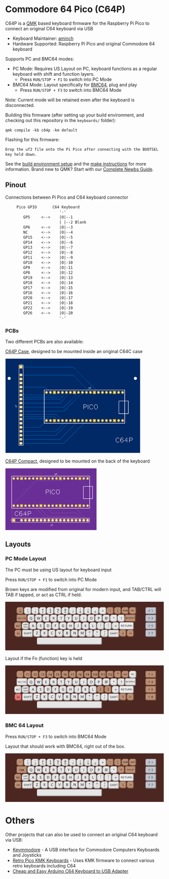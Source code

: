 # Commodore 64 Pico (C64P)

C64P is a [QMK](https://qmk.fm/) based keyboard firmware for the Raspberry Pi Pico to connect an original C64 keyboard via USB

* Keyboard Maintainer: [aminch](https://github.com/aminch)
* Hardware Supported: Raspberry Pi Pico and original Commodore 64 keyboard

Supports PC and BMC64 modes:

* PC Mode: Requires US Layout on PC, keyboard functions as a regular keyboard with shift and function layers.
    * Press `RUN/STOP + F1` to switch into PC Mode
* BMC64 Mode: Layout specifically for [BMC64](https://accentual.com/bmc64/), plug and play
    * Press `RUN/STOP + F3` to switch into BMC64 Mode

Note: Current mode will be retained even after the keyboard is disconnected.

Building this firmware (after setting up your build environment, and checking out this repository in the `keyboards/` folder):

    qmk compile -kb c64p -km default

Flashing for this firmware:

    Drop the uf2 file onto the Pi Pico after connecting with the BOOTSEL key held down.

See the [build environment setup](https://docs.qmk.fm/#/getting_started_build_tools) and the [make instructions](https://docs.qmk.fm/#/getting_started_make_guide) for more information. Brand new to QMK? Start with our [Complete Newbs Guide](https://docs.qmk.fm/#/newbs).

## Pinout

Connections between Pi Pico and C64 keyboard connector

```
     Pico GPIO       C64 Keyboard 
                        '-'
        GP5     <-->    |O|--1 
                        | |--2 Blank 
        GP6     <-->    |O|--3 
        NC      <-->    |O|--4 
        GP15    <-->    |O|--5 
        GP14    <-->    |O|--6 
        GP13    <-->    |O|--7
        GP12    <-->    |O|--8
        GP11    <-->    |O|--9
        GP10    <-->    |O|-10
        GP9     <-->    |O|-11
        GP8     <-->    |O|-12
        GP19    <-->    |O|-13
        GP18    <-->    |O|-14
        GP17    <-->    |O|-15
        GP16    <-->    |O|-16
        GP20    <-->    |O|-17
        GP21    <-->    |O|-18
        GP22    <-->    |O|-19
        GP26    <-->    |O|-20
                        '-'
```

### PCBs

Two different PCBs are also available:

[C64P Case](pcb/Gerber_PCB_C64%20Keyboard_2023-03-25.zip), designed to be mounted inside an original C64C case

![C64P Case](pcb/c64p-case-pcb.png)

[C64P Compact](pcb/Gerber_PCB_C64%20Keyboard_Compact_2023-03-25.zip), designed to be mounted on the back of the keyboard

![C64P Compact](pcb/c64p-compact-pcb.png)

## Layouts

### PC Mode Layout

The PC must be using US layout for keyboard input

Press `RUN/STOP + F1` to switch into PC Mode

Brown keys are modified from original for modern input, and TAB/CTRL will TAB if tapped, or act as CTRL if held.

![PC Base layout](layouts/keyboard-pc-base.png)

Layout if the Fn (function) key is held

![PC Function layout](layouts/keyboard-pc-fn.png)

### BMC 64 Layout

Press `RUN/STOP + F3` to switch into BMC64 Mode

Layout that should work with BMC64, right out of the box.

![BMC Layout layout](layouts/keyboard-bmc.png)

# Others

Other projects that can also be used to connect an original C64 keyboard via USB:

* [Keymmodore](https://www.keymmodore.com/) - A USB interface for Commodore Computers Keyboards and Joysticks
* [Retro Pico KMK Keyboards](https://github.com/midicdj1000/RETRO-PICO-KMK-Keyboards) - Uses KMK firmware to connect various retro keyboards including C64
* [Cheap and Easy Arduino C64 Keyboard to USB Adapter](https://retrogamecoders.com/arduino-c64-usb-keyboard/)
